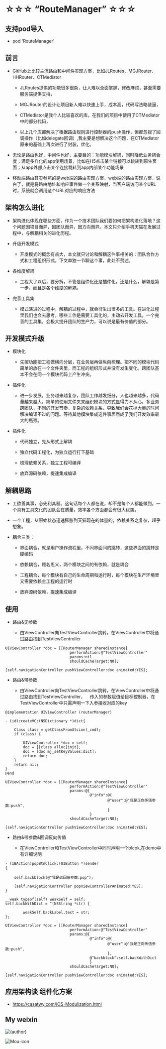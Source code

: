 # ☆☆☆ “RouteManager” ☆☆☆

## 支持pod导入
* pod 'RouteManager'

## 前言

* GitHub上比较主流路由和中间件实现方案，比如JLRoutes、MGJRouter、HHRouter、CTMediator

    * JLRoutes提供的功能很多很杂，让人难以全面掌握，修改麻烦，甚至需要服务端提供支持，
    
    * MGJRouter的设计让项目新人难以快速上手，成本高，代码写法略装逼，
    
    * CTMediator是我个人比较喜欢的库，在我们的项目中使用了CTMediator中的部分代码，
    
    * 以上几个库都解决了根据路由规则进行控制器的push操作，但都忽视了回调操作（比如delegate回调）,我主要是想解决这个问题，在CTMediator原来的基础上再次进行了封装，优化。
    
* 无论是路由也好，中间件也好，主要目的：功能模块解耦，同时降低业务耦合度；满足多样化的app使用场景，比如在H5点击某个链接可以跳转到原生页面；从app外部点击某个连接跳转到app内部某个功能场景
    
* 移动端路由其实参照的是web端的路由实现方案。web端的路由实现方案，说白了，就是将路由地址和响应事件做一个关系映射，当客户端访问某个URL时，系统就会调用这个URL对应的响应方法

## 架构怎么进化

* 架构进化体现在哪些方面，作为一个技术团队我们要如何把架构进化落地？这个问题因项目而异，因团队而异，因方向而异。本文只介绍手机天猫在发展过程中，与解耦相关的进化历程。

* 升级开发模式

    * 开发模式的概念有点大，本文就只讨论和解耦这件事相关的：团队合作方式和工程组织形式。下文单独一节聊这个事，此处不赘述。
    
* 各维度解耦

    * 工程大了以后，要分拆，不管是组件化还是插件化，还是什么，解耦是第一步，而且是各个维度的解耦。
    
* 完善工具集

    * 模式演进的过程中，解耦的过程中，就会衍生出很多的工具。在进化过程里我们也会去思考，哪些工作是需要工具化的，主动去开发工具。一个完善的工具集，会极大提升团队的生产力，可以说是最有价值的部分。    

## 开发模式升级

* 模块化

    * 先按功能把工程做横向分层，在业务层再做纵向梳理。把不同的模块代码简单的放在一个文件夹里，而工程的组织形式并没有发生变化。跨团队基本不会在同一个模块代码上产生冲突。
    
* 插件化

    * 进一步发展，业务越来越复杂，团队工作越发细分，人也越来越多，代码量越来越大。简单的使用文件夹来组织模块的方式显得力不从心。多业务跨团队，不同的开发节奏，复杂的依赖关系，导致我们会花掉大量的时间解决编译不过的问题。等待其他模块集成这件事居然成了我们开发效率最大的瓶颈。

* 插件化

    * 代码独立，先从形式上解耦
    
    * 独立代码工程化，为独立运行打下基础
    
    * 梳理依赖关系，独立工程可编译
    
    * 放弃源码依赖，提速集成编译

## 解耦思路

* 工欲善其事，必先利其器。这句话每个人都在说，却不是每个人都能做到。一个具有工具文化的团队会在质量，效率各个方面都会有很大优势。
  
* 一个工程，从原始状态迅速膨胀到天猫现在的体量的，依赖关系之复杂，超乎想象。

* 耦合三类：

    * 界面耦合，就是用户操作流程里，不同界面间的跳转，这些界面的跳转是硬编码
    
    * 依赖耦合，顾名思义，两个模块之间的有依赖，就是耦合
    
    * 工程耦合，每个模块有自己的生命周期和运行时，每个模块在生产环境里又需要依赖主工程的运行时
    
    * 放弃源码依赖，提速集成编译
    
## 使用    

* 路由&无参数

    * 由ViewController向TestViewController跳转，在ViewController中将通过路由找到TestViewController
    
```objc       
UIViewController *doc = [[RouterManager sharedInstance]
                             performAction:@"TestViewController"
                             params:nil
                             shouldCacheTarget:NO];

[self.navigationController pushViewController:doc animated:YES];
```

* 路由&带参数

    * 由ViewController向TestViewController跳转，在ViewController中将通过路由找到TestViewController，
    传入的参数赋值给目标控制器，在TestViewController中只需声明一下入参接收对应的key
```objc       
@implementation UIViewController (routerManager)

- (id)createVC:(NSDictionary *)dict{
    
    Class class = getClassFromAtcion(_cmd);
    if (class) {
        
        UIViewController *doc = self;
        doc = [[class alloc]init];
        doc = [doc mj_setKeyValues:dict];
        return doc;
    }
    return nil;
}
@end
```

```objc       
UIViewController *doc = [[RouterManager sharedInstance]
                             performAction:@"TestViewController"
                             params:@{
                                      @"info":@{
                                              @"user":@"我是正向传值参数:push",
                                              }
                                      }
                             shouldCacheTarget:NO];

[self.navigationController pushViewController:doc animated:YES];
```    

* 路由&带参数&回调反向传值

    * 在ViewController和TestViewController中同时声明一个blcok,在demo中有详细说明
```objc       
- (IBAction)popBtnClick:(UIButton *)sender
{
    
    self.backblock(@"我是返回值参数:pop");
    
    [self.navigationController popViewControllerAnimated:YES];
}
```

```objc       
__weak typeof(self) weakSelf = self;
self.backWithDict = ^(NSString *str) {
        
        weakSelf.backLabel.text = str;
};
    
UIViewController *doc = [[RouterManager sharedInstance]
                             performAction:@"TestViewController"
                             params:@{
                                      @"info":@{
                                              @"user":@"我是正向传值参数:push",
                                              },
                                      @"backblock":self.backWithDict
                                      }
                             shouldCacheTarget:NO];

[self.navigationController pushViewController:doc animated:YES];
```    
    
## 应用架构谈 组件化方案

* https://casatwy.com/iOS-Modulization.html

## My weixin
![(author)](https://github.com/daniulaolu/PushParameterWithDict-/blob/master/xiaolu.jpg)

![Mou icon](https://github.com/MrLujh/Fastlane--Packaging/blob/master/111.gif)

